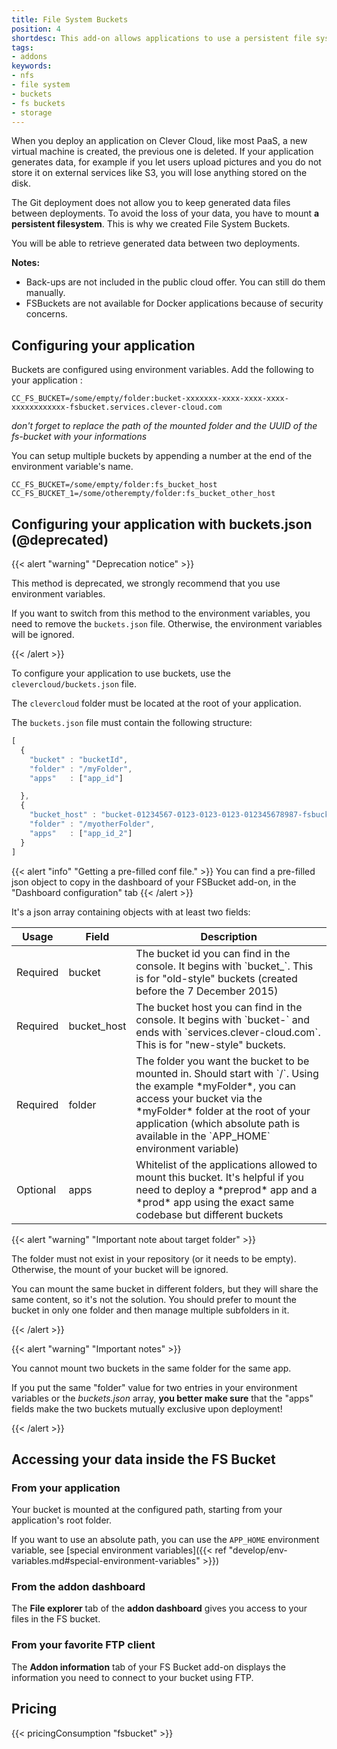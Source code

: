 ```yaml
---
title: File System Buckets
position: 4
shortdesc: This add-on allows applications to use a persistent file system, as git-based apps don't have one.
tags:
- addons
keywords:
- nfs
- file system
- buckets
- fs buckets
- storage
---
```


When you deploy an application on Clever Cloud, like most PaaS, a new virtual machine is created, the previous one is deleted.
If your application generates data, for example if you let users upload pictures and you do not store it on external
services like S3, you will lose anything stored on the disk.

The Git deployment does not allow you to keep generated data files between deployments. To avoid the loss of your data,
you have to mount **a persistent filesystem**. This is why we created File System Buckets.

You will be able to retrieve generated data between two deployments.

**Notes:** 
- Back-ups are not included in the public cloud offer. You can still do them manually.
- FSBuckets are not available for Docker applications because of security concerns.

## Configuring your application

Buckets are configured using environment variables. Add the following to your application :

```
CC_FS_BUCKET=/some/empty/folder:bucket-xxxxxxx-xxxx-xxxx-xxxx-xxxxxxxxxxxx-fsbucket.services.clever-cloud.com
```
_don't forget to replace the path of the mounted folder and the UUID of the fs-bucket with your informations_

You can setup multiple buckets by appending a number at the end of the environment variable's name.
```
CC_FS_BUCKET=/some/empty/folder:fs_bucket_host
CC_FS_BUCKET_1=/some/otherempty/folder:fs_bucket_other_host
```

## Configuring your application with buckets.json (@deprecated)

{{< alert "warning" "Deprecation notice" >}}
    <p>
    This method is deprecated, we strongly recommend that you use environment variables.
    </p>
    <p>
      If you want to switch from this method to the environment variables, you need to remove the `buckets.json` file. Otherwise, the environment variables will be ignored.
    </p>
{{< /alert >}}

To configure your application to use buckets, use the
`clevercloud/buckets.json` file.

The `clevercloud` folder must be located at the root of your application.

The `buckets.json` file must contain the following structure:

```javascript
[
  {
    "bucket" : "bucketId",
    "folder" : "/myFolder",
    "apps"   : ["app_id"]

  },
  {
    "bucket_host" : "bucket-01234567-0123-0123-0123-012345678987-fsbucket.services.clever-cloud.com",
    "folder" : "/myotherFolder",
    "apps"   : ["app_id_2"]
  }
]
```
{{< alert "info" "Getting a pre-filled conf file." >}}
    You can find a pre-filled json object to copy in the dashboard of your FSBucket add-on, in the "Dashboard configuration" tab
{{< /alert >}}

It's a json array containing objects with at least two fields:

<table id="nodedeps" class="table table-bordered table-striped">
<thead>
<tr>
<th>Usage</th>
<th>Field</th>
<th>Description</th>
</tr>
</thead>
<tbody>
<tr>
<td><span class="label label-danger">Required</span></td>
<td>bucket</td>
<td>The bucket id you can find in the console. It begins with `bucket_`. This is for
"old-style" buckets (created before the 7 December 2015)</td>
</tr>
<tr>
<td><span class="label label-danger">Required</span></td>
<td>bucket_host</td>
<td>The bucket host you can find in the console. It begins with `bucket-` and ends with
`services.clever-cloud.com`. This is for "new-style" buckets.</td>
</tr>
<tr>
<td><span class="label label-danger">Required</span></td>
<td>folder</td>
<td>The folder you want the bucket to be mounted in. Should start with `/`. Using the example
*myFolder*, you can access your bucket via the *myFolder* folder at
the root of your application (which absolute path is available in the `APP_HOME` environment variable)</td>
</tr>
<tr>
<td class="cc-depusage"><span class="label label-default">Optional</span></td>
<td>apps</td>
<td>Whitelist of the applications allowed to mount this bucket. It's helpful if you need
to deploy a *preprod* app and a *prod* app using the exact same codebase but different
buckets</td>
</tr>
</tbody>
</table>

{{< alert "warning" "Important note about target folder" >}}
    <p>
    The folder must not exist in your repository (or it needs to be empty). Otherwise, the mount of your bucket will be ignored.
    </p>
    <p>
    You can mount the same bucket in different folders, but they will share the same
    content, so it's not the solution. You should prefer to mount the bucket in only one
    folder and then manage multiple subfolders in it.
    </p>
{{< /alert >}}

{{< alert "warning" "Important notes" >}}
    <p>
    You cannot mount two buckets in the same folder for the same app.
    </p>
    <p>
    If you put the same "folder" value for two entries in your environment variables or the *buckets.json* array, **you better
    make sure** that the "apps" fields make the two buckets mutually exclusive upon deployment!
    </p>
{{< /alert >}}

## Accessing your data inside the FS Bucket

### From your application

Your bucket is mounted at the configured path, starting from your application's
root folder.

If you want to use an absolute path, you can use the `APP_HOME` environment
variable, see [special environment variables]({{< ref "develop/env-variables.md#special-environment-variables" >}})

### From the addon dashboard

The **File explorer** tab of the **addon dashboard** gives you access to your files
in the FS bucket.

### From your favorite FTP client

The **Addon information** tab of your FS Bucket add-on displays the information
you need to connect to your bucket using FTP.

## Pricing

{{< pricingConsumption "fsbucket" >}}
